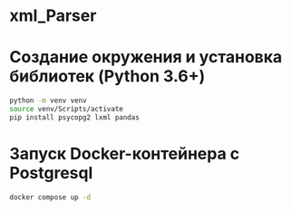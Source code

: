 # xml_Parser

# Создание окружения и установка библиотек (Python 3.6+)
```bash
python -m venv venv
source venv/Scripts/activate
pip install psycopg2 lxml pandas
```

# Запуск Docker-контейнера с Postgresql
```bash
docker compose up -d
```

